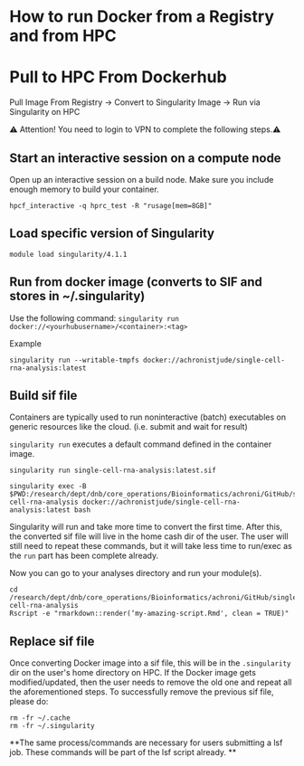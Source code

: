 # ##############################################################################
# How to run Docker from a Registry and from HPC ###############################
# ##############################################################################

# Pull to HPC From Dockerhub

Pull Image From Registry → Convert to Singularity Image → Run via Singularity on HPC

⚠️ Attention! You need to login to VPN to complete the following steps.⚠️


## Start an interactive session on a compute node

Open up an interactive session on a build node. Make sure you include enough memory to build your container.

```{}
hpcf_interactive -q hprc_test -R "rusage[mem=8GB]"
```

## Load specific version of Singularity

```{}
module load singularity/4.1.1
```


## Run from docker image (converts to SIF and stores in ~/.singularity)

Use the following command: `singularity run docker://<yourhubusername>/<container>:<tag>`

Example
```{}
singularity run --writable-tmpfs docker://achronistjude/single-cell-rna-analysis:latest 
```

## Build sif file

Containers are typically used to run noninteractive (batch) executables on generic resources like the cloud. (i.e. submit and wait for result)

`singularity run` executes a default command defined in the container image. 


```{}
singularity run single-cell-rna-analysis:latest.sif

singularity exec -B $PWD:/research/dept/dnb/core_operations/Bioinformatics/achroni/GitHub/single-cell-rna-analysis docker://achronistjude/single-cell-rna-analysis:latest bash
```

Singularity will run and take more time to convert the first time. After this, the converted sif file will live in the home cash dir of the user. The user will still need to repeat these commands, but it will take less time to run/exec as the `run` part has been complete already. 


Now you can go to your analyses directory and run your module(s).

```{}
cd /research/dept/dnb/core_operations/Bioinformatics/achroni/GitHub/single-cell-rna-analysis
Rscript -e "rmarkdown::render(‘my-amazing-script.Rmd', clean = TRUE)"
```

## Replace sif file

Once converting Docker image into a sif file, this will be in the `.singularity` dir on the user's home directory on HPC.
If the Docker image gets modified/updated, then the user needs to remove the old one and repeat all the aforementioned steps. To successfully remove the previous sif file, please do:

```{}
rm -fr ~/.cache
rm -fr ~/.singularity
```



**The same process/commands are necessary for users submitting a lsf job. These commands will be part of the lsf script already. **

